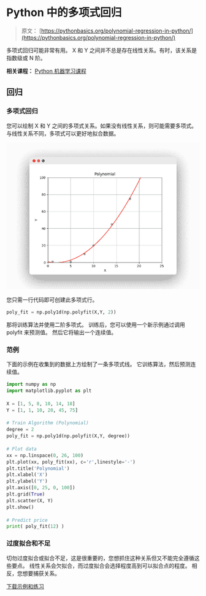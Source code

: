 # Python 中的多项式回归

> 原文： [https://pythonbasics.org/polynomial-regression-in-python/](https://pythonbasics.org/polynomial-regression-in-python/)

多项式回归可能非常有用。 X 和 Y 之间并不总是存在线性关系。有时，该关系是指数级或 N 阶。

**相关课程：** [Python 机器学习课程](https://gum.co/MnRYU)

## 回归

### 多项式回归

您可以绘制 X 和 Y 之间的多项式关系。如果没有线性关系，则可能需要多项式。 与线性关系不同，多项式可以更好地拟合数据。

![polynomial regression in python](img/5c749f6c8613fd4c994678694ca1e07b.jpg)

您只需一行代码即可创建此多项式行。

```py
poly_fit = np.poly1d(np.polyfit(X,Y, 2))

```

那将训练算法并使用二阶多项式。
训练后，您可以使用一个新示例通过调用 polyfit 来预测值。 然后它将输出一个连续值。

### 范例

下面的示例在收集到的数据上方绘制了一条多项式线。 它训练算法，然后预测连续值。

```py
import numpy as np
import matplotlib.pyplot as plt

X = [1, 5, 8, 10, 14, 18]
Y = [1, 1, 10, 20, 45, 75]

# Train Algorithm (Polynomial)
degree = 2
poly_fit = np.poly1d(np.polyfit(X,Y, degree))

# Plot data
xx = np.linspace(0, 26, 100)
plt.plot(xx, poly_fit(xx), c='r',linestyle='-')
plt.title('Polynomial')
plt.xlabel('X')
plt.ylabel('Y')
plt.axis([0, 25, 0, 100])
plt.grid(True)
plt.scatter(X, Y)
plt.show()

# Predict price
print( poly_fit(12) )

```

### 过度拟合和不足

切勿过度拟合或拟合不足，这是很重要的，您想抓住这种关系但又不能完全遵循这些要点。 线性关系会欠拟合，而过度拟合会选择程度高到可以拟合点的程度。 相反，您想要捕获关系。

[下载示例和练习](https://gum.co/MnRYU)